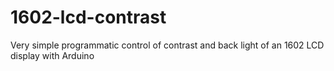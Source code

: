 # 1602-lcd-contrast
Very simple programmatic control of contrast and back light of an 1602 LCD display with Arduino
